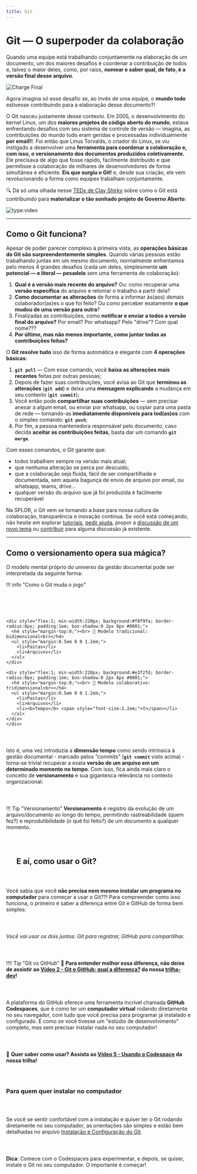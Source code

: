 ```yaml
---
title: Git
---
```


# Git — O superpoder da colaboração

Quando uma equipe está trabalhando conjuntamente na elaboração de um documento, um dos maiores desafios é coordenar a contribuição de todos e, talvez o maior deles, como, por raios, **nomear e saber qual, de fato, é a versão final desse arquivo**.

![Charge Final](../../assets/gestao-splor/charge-doc-final.gif)


Agora imagina só esse desafio se, ao invés de uma equipe, o **mundo todo** estivesse contribuindo para a elaboração desse documento?!

O Git nasceu justamente desse contexto. Em 2005, o desenvolvimento do kernel Linux, um dos **maiores projetos de código aberto do mundo**, estava enfrentando desafios com seu sistema de controle de versão — imagina, as contribuições do mundo todo eram geridas e processadas individualmente **por email!!**. Foi então que Linus Torvalds, o criador do Linux, se viu instigado a desenvolver uma **ferramenta para coordenar a colaboração e, com isso, o versionamento dos documentos produzidos coletivamente.** Ele precisava de algo que fosse rápido, facilmente distribuído e que permitisse a colaboração de milhares de desenvolvedores de forma simultânea e eficiente. **Eis que surgiu o Git!** e, desde sua criação, ele vem revolucionando a forma como equipes trabalham conjuntamente.

🔍 Dá só uma olhada nesse [TEDx de Clay Shirky](https://www.youtube.com/watch?v=CEN4XNth61o&t) sobre como o Git está contribuindo para **materializar o tão sonhado projeto de Governo Aberto**:

![type:video](https://www.youtube.com/embed/YSUJFYS3chs)

---

## Como o Git funciona?

Apesar de poder parecer complexo à primeira vista, as **operações básicas do Git são surpreendentemente simples**. Quando várias pessoas estão trabalhando juntas em um mesmo documento, normalmente enfrentamos pelo menos 4 grandes desafios (cada um deles, simplesmente **um potencial — e literal — pesadelo** sem uma ferramenta de colaboração):

1. **Qual é a versão mais recente do arquivo?** Ou: como recuperar uma **versão específica** do arquivo e retomar o trabalho a partir dela?
2. **Como documentar as alterações** de forma a informar às(aos) demais colaborador(as)es o que foi feito? Ou como perceber exatamente **o que mudou de uma versão para outra**?
3. Finalizadas as contribuições, como **notificar e enviar a todos a versão final do arquivo?** Por email? Por whatsapp? Pelo "drive"? Com qual nome???
4. **Por último, mas não menos importante, como juntar todas as contribuições feitas?**

O **Git resolve tudo** isso de forma automática e elegante com **4 operações básicas**:

1. **`git pull`** — Com esse comando, você **baixa as alterações mais recentes** feitas por outras pessoas;
2. Depois de fazer suas contribuições, você avisa ao Git que **terminou as alterações** (**`git add`**) e deixa uma **mensagem explicando** a mudança em seu contexto (**`git commit`**);
3. Você então pode **compartilhar suas contribuições** — sem precisar anexar a algum email, ou enviar por whatsapp, ou copiar para uma pasta de rede — tornando-as **imediatamente disponíveis para tod(as)os** com o simples comando: **`git push`**;
4. Por fim, a pessoa mantenedora responsável pelo documento, caso decida **aceitar as contribuições feitas**, basta dar um comando **`git merge`**.

Com esses comandos, o Git garante que: 

  - todos trabalhem sempre na versão mais atual; 
  - que nenhuma alteração se perca por descuido;
  - que a colaboração seja fluida, fácil de ser compartilhada e documentada, sem aquela bagunça de envio de arquivo por email, ou whatsapp, teams, drive...
  - qualquer versão do arquivo que já foi produzida é facilmente recuperável
  
Na SPLOR, o Git vem se tornando a base para nossa cultura de colaboração, transparência e inovação contínua. Se você está começando, não hesite em explorar [tutoriais](https://splor-mg.github.io/trilha-dev/), [pedir ajuda](https://github.com/splor-mg/atividades/issues), propor a [discussão de um novo tema](https://github.com/orgs/splor-mg/discussions/new/choose) ou [contribuir](https://github.com/orgs/splor-mg/discussions) para alguma discussão já existente.

---

## Como o versionamento opera sua mágica?

O modelo mental próprio do universo da gestão documental pode ser interpretada da seguinte forma: 

!!! info "Como o Git muda o jogo"
    <div style="display: flex; gap: 2em; flex-wrap: wrap; align-items: flex-start;">

    <div style="flex:1; min-width:220px; background:#f8f9fa; border-radius:8px; padding:1em; box-shadow:0 2px 8px #0001;">
      <h4 style="margin-top:0;"><br> 📁 Modelo tradicional: bidimensional<br></h4>
      <ul style="margin:0.5em 0 0 1.2em;">
        <li>Pastas</li>
        <li>Arquivos</li>
      </ul>
    </div>

    <div style="flex:1; min-width:220px; background:#e3f2fd; border-radius:8px; padding:1em; box-shadow:0 2px 8px #0001;">
      <h4 style="margin-top:0;"><br> 🚀 Modelo colaborativo: tridimensional<br></h4>
      <ul style="margin:0.5em 0 0 1.2em;">
        <li>Pastas</li>
        <li>Arquivos</li>
        <li><b>Tempo</b> <span style="font-size:1.2em;">⏰</span></li>
      </ul>
    </div>
    </div>

Isto é, uma vez introduzia a **dimensão tempo** como sendo intrínsica à gestão documental - marcado pelos "commits" (**`git commit`** visto acima) - torna-se trivial recuperar a exata **versão de um arquivo em um determinado momento no tempo**. Com isso, fica ainda mais claro o conceito de **versionamento** e sua gigantesca relevância no contexto organizacional: 

!!! Tip "Versionamento"
    **Versionamento** é registro da evolução de um arquivo/documento ao longo do tempo, permitindo rastreabilidade (quem fez?) e reprodutibilidade (o quê foi feito?) de um documento a qualquer momento.

---

## E aí, como usar o Git?

Você sabia que você **não precisa nem mesmo instalar um programa no computador** para começar a usar o Git??! Para compreender como isso funciona, o primeiro é saber a diferença entre Git e GitHub de forma bem simples:

*Você vai usar os dois juntos: Git para registrar, GitHub para compartilhar.*

!!!! Tip "Git vs GitHub"
    🎥 **Para entender melhor essa diferença, não deixe de assistir ao [Vídeo 2 - Git e GitHub: qual a diferença?](https://splor-mg.github.io/trilha-dev/aulas/dia_01/dia_01/) da nossa [trilha-dev](https://splor-mg.github.io/trilha-dev/)!**

A plataforma do GitHub oferece uma ferramenta incrível chamada **GitHub Codespaces**, que é como ter um **computador virtual** rodando diretamente no seu navegador, com tudo que você precisa para programar já instalado e configurado. É como se você tivesse um "estúdio de desenvolvimento" completo, mas sem precisar instalar nada no seu computador!

🎥 **Quer saber como usar? Assista ao [Vídeo 5 - Usando o Codespace](https://splor-mg.github.io/trilha-dev/aulas/dia_02/dia_02/) da nossa trilha!**

### Para quem quer instalar no computador

Se você se sentir confortável com a instalação e quiser ter o Git rodando diretamente no seu computador, as orientações são simples e estão bem detalhadas no arquivo [Instalação e Configuração do Git](instalacao.md).

**Dica**: Comece com o Codespaces para experimentar, e depois, se quiser, instale o Git no seu computador. O importante é começar!